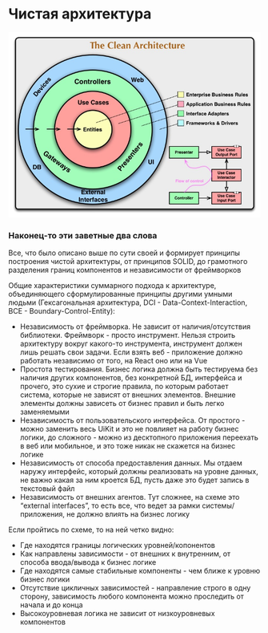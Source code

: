 # Чистая архитектура

![image](Clean_arch/image.png)

### Наконец-то эти заветные два слова

Все, что было описано выше по сути своей и формирует принципы построения чистой архитектуры, от принципов SOLID, до грамотного разделения границ компонентов и независимости от фреймворков

Общие характеристики суммарного подхода к архитектуре, объединяющего сформулированные принципы другими умными людьми (Гексагональная архитектура, DCI - Data-Context-Interaction, BCE - Boundary-Control-Entity):

- Независимость от фреймворка. Не зависит от наличия/отсутствия библиотеки. Фреймворк - просто инструмент. Нельзя строить архитектуру вокруг какого-то инструмента, инструмент должен лишь решать свои задачи. Если взять веб - приложение должно работать независимо от того, на React оно или на Vue
- Простота тестирования. Бизнес логика должна быть тестируема без наличия других компонентов, без конкретной БД, интерфейса и прочего, это сухие и строгие правила, по которым работает система, которые не зависят от внешних элементов. Внешние элементы должны зависеть от бизнес правил и быть легко заменяемыми
- Независимость от пользовательского интерфейса. От простого - можно заменить весь UiKit и это не повлияет на работу бизнес логики, до сложного - можно из десктопного приложения переехать в веб или мобильное, и это тоже никак не скажется на бизнес логике
- Независимость от способа предоставления данных. Мы отдаем наружу интерфейс, который должны реализовать на уровне данных, не важно какая за ним кроется БД, пусть даже это будет запись в текстовый файл
- Независимость от внешних агентов. Тут сложнее, на схеме это “external interfaces”, то есть все, что ведет за рамки системы/приложения, не должно влиять на бизнес логику

Если пройтись по схеме, то на ней четко видно:

- Где находятся границы логических уровней/копонентов
- Как направлены зависимости - от внешних к внутренним, от способа ввода/вывода к бизнес логике
- Где находятся самые стабильные компоненты - чем ближе к уровню бизнес логики
- Отсутствие цикличных зависимостей - направление строго в одну сторону, зависимость любого компонента можно проследить от начала и до конца
- Высокоуровневая логика не зависит от низкоуровневых компонентов
